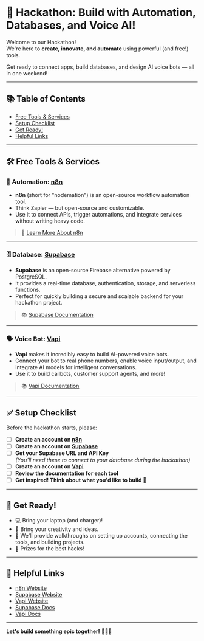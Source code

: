# 🚀 Hackathon: Build with Automation, Databases, and Voice AI!

Welcome to our Hackathon!  
We're here to **create, innovate, and automate** using powerful (and free!) tools.

Get ready to connect apps, build databases, and design AI voice bots — all in one weekend!

---

## 📚 Table of Contents
- [Free Tools & Services](#-free-tools--services)
- [Setup Checklist](#-setup-checklist)
- [Get Ready!](#-get-ready)
- [Helpful Links](#-helpful-links)

---

## 🛠️ Free Tools & Services

### 🤖 Automation: [n8n](https://n8n.io)
- **n8n** (short for "nodemation") is an open-source workflow automation tool.
- Think Zapier — but open-source and customizable.
- Use it to connect APIs, trigger automations, and integrate services without writing heavy code.

> 🔗 [Learn More About n8n](https://n8n.io)

---

### 🗄️ Database: [Supabase](https://supabase.com)
- **Supabase** is an open-source Firebase alternative powered by PostgreSQL.
- It provides a real-time database, authentication, storage, and serverless functions.
- Perfect for quickly building a secure and scalable backend for your hackathon project.

> 📚 [Supabase Documentation](https://github.com/geoff-ai-dna/Plex-Ai-Event/blob/main/Supabase.docx)

---

### 🗣️ Voice Bot: [Vapi](https://vapi.ai/)
- **Vapi** makes it incredibly easy to build AI-powered voice bots.
- Connect your bot to real phone numbers, enable voice input/output, and integrate AI models for intelligent conversations.
- Use it to build callbots, customer support agents, and more!

> 📚 [Vapi Documentation](https://github.com/geoff-ai-dna/Plex-Ai-Event/blob/main/Vapi%20Direction.docx)

---

## ✅ Setup Checklist

Before the hackathon starts, please:

- [ ] **Create an account on [n8n](https://n8n.io)**
- [ ] **Create an account on [Supabase](https://supabase.com)**
- [ ] **Get your Supabase URL and API Key**  
  _(You’ll need these to connect to your database during the hackathon)_
- [ ] **Create an account on [Vapi](https://vapi.ai/)**
- [ ] **Review the documentation for each tool**
- [ ] **Get inspired! Think about what you'd like to build 🚀**

---

## 📅 Get Ready!

- 💻 Bring your laptop (and charger)!
- 🧠 Bring your creativity and ideas.
- 🚀 We'll provide walkthroughs on setting up accounts, connecting the tools, and building projects.
- 🎉 Prizes for the best hacks!

---

## 🔗 Helpful Links
- [n8n Website](https://n8n.io)
- [Supabase Website](https://supabase.com)
- [Vapi Website](https://vapi.ai/)
- [Supabase Docs](https://supabase.com/docs)
- [Vapi Docs](https://docs.vapi.ai/)

---

**Let's build something epic together!** 🎨👾🎯
